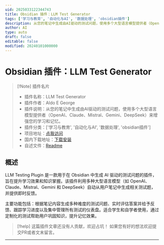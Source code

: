 ```yaml
---
uid: 2025033122344743
title: Obsidian 插件：LLM Test Generator
tags: ['学习与教育', '自动化与AI', '数据处理', 'obsidian插件']
description: 从您的笔记中生成由AI驱动的测试问题，使用多个大型语言模型提供者（OpenAI、Claude、Mistral、Gemini、DeepSeek）来增强您的学习和记忆。
author: AI
type: auto
draft: false
editable: false
modified: 20240101000000
---
```


# Obsidian 插件：LLM Test Generator

> [!Note] 插件名片
> - 插件名称：LLM Test Generator
> - 插件作者：Aldo E George
> - 插件说明：从您的笔记中生成由AI驱动的测试问题，使用多个大型语言模型提供者（OpenAI、Claude、Mistral、Gemini、DeepSeek）来增强您的学习和记忆。
> - 插件分类：['学习与教育', '自动化与AI', '数据处理', 'obsidian插件']
> - 项目地址：[点我访问](https://github.com/aldo-g/obsidian-llm-test)
> - 国内下载地址：[下载安装](https://pkmer.cn/products/plugin/pluginMarket/?llm-test-gen)
> - 自述文件：[Readme](https://ghproxy.net/https://raw.githubusercontent.com/aldo-g/obsidian-llm-test/master/README.md)



## 概述

LLM Testing Plugin 是一款用于在 Obsidian 中生成 AI 驱动的测试问题的插件，旨在提升学习效果和知识掌握。该插件利用多种大型语言模型（如 OpenAI、Claude、Mistral、Gemini 和 DeepSeek）自动从用户笔记中生成相关测试题，并提供即时反馈。

主要功能包括：根据笔记内容生成多种难度的测试问题、实时评估答案并给予反馈、跟踪学习进度以及集中管理所有测试的仪表盘。适合学生和自学者使用，通过定制化的测试帮助用户巩固知识，提升记忆效果。


> [!help] 
> 这篇插件文章还没有人贡献，欢迎占坑！
> 如果您有好的想法欢迎提交PR或者文末留言。
> 

---



